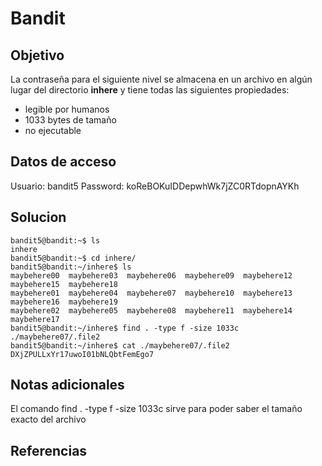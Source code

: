 # Bandit

## Objetivo
La contraseña para el siguiente nivel se almacena en un archivo en algún lugar del directorio **inhere** y tiene todas las siguientes propiedades:

-   legible por humanos
-   1033 bytes de tamaño
-   no ejecutable
## Datos de acceso
Usuario: bandit5
Password: koReBOKuIDDepwhWk7jZC0RTdopnAYKh
## Solucion
```shell
bandit5@bandit:~$ ls
inhere
bandit5@bandit:~$ cd inhere/
bandit5@bandit:~/inhere$ ls
maybehere00  maybehere03  maybehere06  maybehere09  maybehere12  maybehere15  maybehere18
maybehere01  maybehere04  maybehere07  maybehere10  maybehere13  maybehere16  maybehere19
maybehere02  maybehere05  maybehere08  maybehere11  maybehere14  maybehere17
bandit5@bandit:~/inhere$ find . -type f -size 1033c
./maybehere07/.file2
bandit5@bandit:~/inhere$ cat ./maybehere07/.file2
DXjZPULLxYr17uwoI01bNLQbtFemEgo7
```

## Notas adicionales
El comando find . -type f -size 1033c sirve para poder saber el tamaño exacto del archivo
## Referencias
